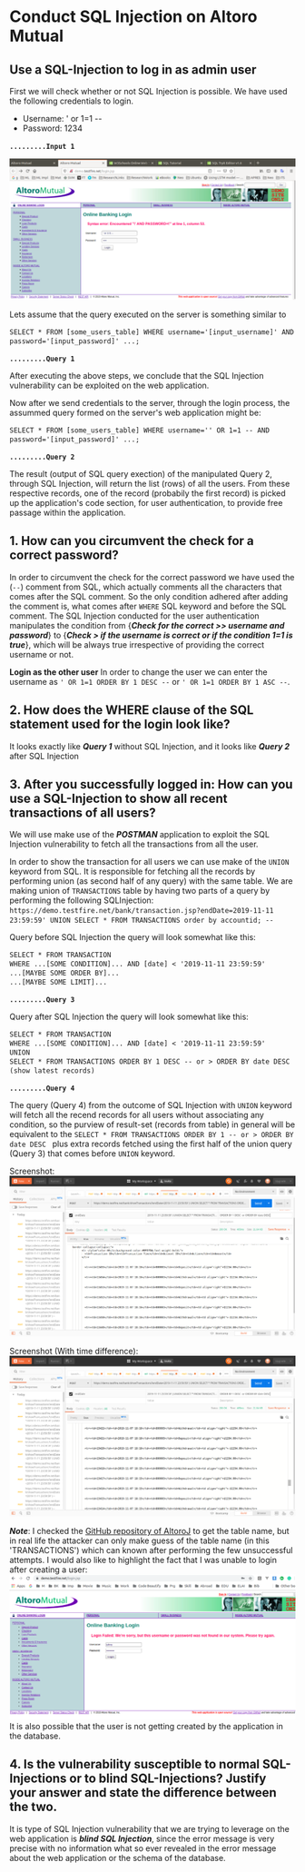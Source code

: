 # Conduct SQL Injection on Altoro Mutual

## Use a SQL-Injection to log in as admin user

First we will check whether or not SQL Injection is possible. We have used the following credentials to login.
 - Username: ' or 1=1 --
 - Password: 1234  
 
**``` .........Input 1 ```**


![Screenshot](img/AltoroMutual_Login_SQLInjection_Credentials.png)

Lets assume that the query executed on the server is something similar to
```
SELECT * FROM [some_users_table] WHERE username='[input_username]' AND password='[input_password]' ...;
```
**``` .........Query 1 ```**

After executing the above steps, we conclude that the SQL Injection vulnerability can be exploited on the web application. 

Now after we send credentials to the server, through the login process, the assummed query formed on the server's web application might be:
```
SELECT * FROM [some_users_table] WHERE username='' OR 1=1 -- AND password='[input_password]' ...;
```
**``` .........Query 2 ```**

The result (output of SQL query exection) of the manipulated Query 2, through SQL Injection, will return the list (rows) of all the users. From these respective records, one of the record (probabily the first record) is picked up the application's code section, for user authentication, to provide free passage within the application.

## 1. How can you circumvent the check for a correct password?

In order to circumvent the check for the correct password we have used the (`--`) comment from SQL, which actually comments all the characters that comes after the SQL comment. So the only condition adhered after adding the comment is, what comes after `WHERE` SQL keyword and before the SQL comment. The SQL Injection conducted for the user authentication manipulates the condition from {***Check for the correct >> username and password***} to {***Check > if the username is correct or if the condition 1=1 is true***}, which will be always true irrespective of providing the correct username or not.

**Login as the other user**
In order to change the user we can enter the username as `' OR 1=1 ORDER BY 1 DESC --` or `' OR 1=1 ORDER BY 1 ASC --`.


## 2. How does the WHERE clause of the SQL statement used for the login look like?

It looks exactly like ***Query 1*** without SQL Injection, and it looks like ***Query 2*** after SQL Injection


## 3. After you successfully logged in: How can you use a SQL-Injection to show all recent transactions of all users?

We will use make use of the ***POSTMAN*** application to exploit the SQL Injection vulnerability to fetch all the transactions from all the user.

In order to show the transaction for all users we can use make of the `UNION` keyword from SQL. It is responsible for fetching all the records by performing union (as second half of any query) with the same table. We are making union of `TRANSACTIONS` table by having two parts of a query by performing the following SQLInjection:  
`https://demo.testfire.net/bank/transaction.jsp?endDate=2019-11-11 23:59:59' UNION SELECT * FROM TRANSACTIONS order by accountid; --`

Query before SQL Injection the query will look somewhat like this:
```
SELECT * FROM TRANSACTION
WHERE ...[SOME CONDITION]... AND [date] < '2019-11-11 23:59:59'
...[MAYBE SOME ORDER BY]...
...[MAYBE SOME LIMIT]...
```
**``` .........Query 3 ```**


Query after SQL Injection the query will look somewhat like this:
```
SELECT * FROM TRANSACTION
WHERE ...[SOME CONDITION]... AND [date] < '2019-11-11 23:59:59'
UNION
SELECT * FROM TRANSACTIONS ORDER BY 1 DESC -- or > ORDER BY date DESC (show latest records)
```
**``` .........Query 4 ```**

The query (Query 4) from the outcome of SQL Injection with `UNION` keyword will fetch all the recend records for all users without associating any condition, so the purview of result-set (records from table) in general will be equivalent to the `SELECT * FROM TRANSACTIONS ORDER BY 1 -- or > ORDER BY date DESC ` plus extra records fetched using the first half of the union query (Query 3) that comes before `UNION` keyword.

Screenshot:
![Screenshot](img/SQLInjection_All_Transaction.png)


Screenshot (With time difference):
![Screenshot](img/SQLInjection_All_Transaction_1.png)


***Note***: I checked the [GitHub repository of AltoroJ](https://github.com/hclproducts/AltoroJ/tree/AltoroJ-3.2) to get the table name, but in real life the attacker can only make guess of the table name (in this 'TRANSACTIONS') which can known after performing the few unsuccessful attempts. I would also like to highlight the fact that I was unable to login after creating a user:  
![Screenshot](img/SQLInjection_User_Not_Created.png)  
It is also possible that the user is not getting created by the application in the database.


## 4. Is the vulnerability susceptible to normal SQL-Injections or to blind SQL-Injections? Justify your answer and state the difference between the two.

It is type of SQL Injection vulnerability that we are trying to leverage on the web application is ***blind SQL Injection***, since the error message is very precise with no information what so ever revealed in the error message about the web application or the schema of the database.

